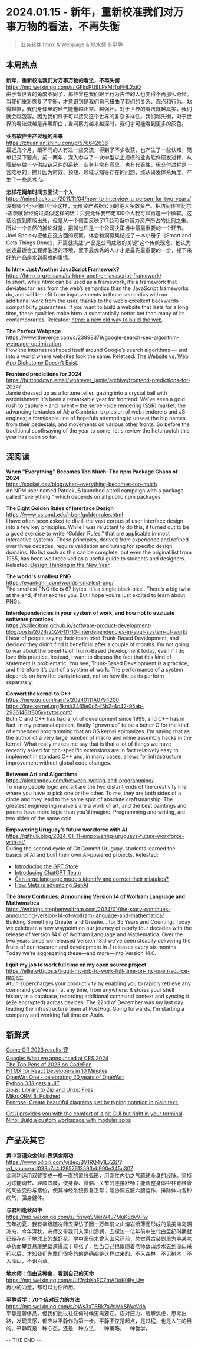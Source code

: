 2024.01.15 - 新年，重新校准我们对万事万物的看法，不再失衡  
========  

> 业务软件 htmx & Webpage & 地水师 & 平静

## 本周热点

**新年，重新校准我们对万事万物的看法，不再失衡**  
https://mp.weixin.qq.com/s/lGFksPU9LPxMrToFHL2xiQ  
由于看世界的角度不同了，那些曾在我们眼里行为古怪的人也变得不再那么奇怪。当我们重新恢复了平衡，才意识到是我们自己扭曲了我们的关系、观点和行为。站得越直，我们身体里的经气能量越正常、越强壮。对于世界的看法就越真实，我们就会越包容。因为我们终于可以接受这个世界的复杂多样性。我们越失衡，对于世界的看法就越是非黑即白；当洞察力越来越深时，我们才可能看到更多的灰色。

**业务软件生产过程的未来**  
https://zhuanlan.zhihu.com/p/676642636  
最近几个月，跟不同的人有过一些交流，得到了不少收获，也产生了一些认知，简单记录下要点。前一两年，深入参与了一次中型以上规模的业务软件研发过程，从零起步做一个供应链采购的系统，业务非常有意思，也有代表性，但交付过程是一言难尽的，抛开因为时效、预期、领域认知等存在的问题，纯从研发体系角度，产生了一些思考点。

**怎样花两年时间去面试一个人**  
https://mindhacks.cn/2011/11/04/how-to-interview-a-person-for-two-years/  
没有哪个行业像IT行业这样，无形资产占据公司的绝大多数资产。拒坊间传言比尔·盖茨就曾经说过类似这样的话：只要允许我带走100个人我可以再造一个微软。这话没搜到原版出处，但是从一个侧面反映了IT公司当中智力资产所占的比例之重。所以一个自然的推论就是，招聘也许是一个公司决策当中最最重要的一个环节。Joel Spolsky把他在这方面的观察，体会和洞见集结成了一本小册子《Smart and Gets Things Done》，开篇就挑战“产品是公司成败的关键”这个传统观念，他认为创造最适合工程师生活的环境，留下最优秀的人才才是最先最重要的一步，接下来好的产品是水到渠成的事情。

**Is htmx Just Another JavaScript Framework?**  
https://htmx.org/essays/is-htmx-another-javascript-framework/  
In short, while htmx can be used as a framework, it’s a framework that deviates far less from the web’s semantics than the JavaScript frameworks do, and will benefit from improvements in those semantics with no additional work from the user, thanks to the web’s excellent backwards compatibility guarantees. If you want to build a website that lasts for a long time, these qualities make htmx a substantially better bet than many of its contemporaries. Releated: [htmx: a new old way to build the web](https://aftermath.site/why-would-i-buy-this-useless-evil-thing).  

**The Perfect Webpage**  
https://www.theverge.com/c/23998379/google-search-seo-algorithm-webpage-optimization  
How the internet reshaped itself around Google’s search algorithms — and into a world where websites look the same. Reletaed: [The Website vs. Web App Dichotomy Doesn't Exist](https://jakelazaroff.com/words/the-website-vs-web-app-dichotomy-doesnt-exist/).  

**Frontend predictions for 2024**  
https://buttondown.email/whatever_jamie/archive/frontend-predictions-for-2024/  
Jamie dressed up as a fortune teller, gazing into a crystal ball with astonishment
It's been a remarkable year for frontend. We've seen a gold rush to capture – and invent – the server-side rendering (SSR) market; the advancing tentacles of AI; a Cambrian explosion of web renderers and JS engines; a formidable line of hopefuls attempting to unseat the big names from their pedestals; and movements on various other fronts. So before the traditional soothsaying of the year to come, let's review the hotchpotch this year has been so far.

##  深阅读

**When "Everything" Becomes Too Much: The npm Package Chaos of 2024**  
https://socket.dev/blog/when-everything-becomes-too-much  
An NPM user named PatrickJS launched a troll campaign with a package called "everything," which depends on all public npm packages.

**The Eight Golden Rules of Interface Design**  
https://www.cs.umd.edu/~ben/goldenrules.html  
I have often been asked to distill the vast corpus of user interface design into a few key principles. While I was reluctant to do this, it turned out to be a good exercise to write “Golden Rules,” that are applicable in most interactive systems. These principles, derived from experience and refined over three decades, require validation and tuning for specific design domains. No list such as this can be complete, but even the original list from 1985, has been well received as a useful guide to students and designers. Releated: [Design Thinking in the New Year](https://www.simplethread.com/design-thinking-in-the-new-year/).  

**The world's smallest PNG**  
https://evanhahn.com/worlds-smallest-png/  
The smallest PNG file is 67 bytes. It’s a single black pixel. There’s a big twist at the end, if that excites you. But I hope you’re just excited to learn about PNGs.

**Interdependencies in your system of work, and how not to evaluate software practices**  
https://sollecitom.github.io/software-product-development-blog/posts/2024/2024-01-10-interdependencies-in-your-system-of-work/  
I hear of people saying their team tried Trunk-Based Development, and decided they didn’t find it beneficial after a couple of months. I’m not going to war about the benefits of Trunk-Based Development today, even if I do love this practice. Instead, I want to discuss the fact that this kind of statement is problematic. You see, Trunk-Based Development is a practice, and therefore it’s part of a system of work. The performance of a system depends on how the parts interact, not on how the parts perform separately.

**Convert the kernel to C++**  
https://new.qq.com/rain/a/20240111A0794200  
https://lore.kernel.org/lkml/3465e0c6-f5b2-4c42-95eb-29361481f805@zytor.com/  
Both C and C++ has had a lot of development since 1999, and C++ has in fact, in my personal opinion, finally "grown up" to be a better C for the kind of embedded programming that an OS kernel epitomizes. I'm saying that as the author of a very large number of macro and inline assembly hacks in the kernel. What really makes me say that is that a lot of things we have recently asked for gcc-specific extensions are in fact relatively easy to implement in standard C++ and, in many cases, allows for infrastructure improvement without global code changes.

**Between Art and Algorithms**  
https://alexkondov.com/between-writing-and-programming/  
To many people logic and art are the two distant ends of the creativity line where you have to pick one or the other. To me, they are both sides of a circle and they lead to the same spot of absolute craftsmanship. The greatest engineering marvels are a work of art, and the best paintings and poems have more logic than you’d imagine. Programming and writing, are two sides of the same coin.

**Empowering Uruguay’s future workforce with AI**  
https://github.blog/2024-01-11-empowering-uruguays-future-workforce-with-ai/  
During the second cycle of Git Commit Uruguay, students learned the basics of AI and built their own AI-powered projects. Releated:  
- [Introducing the GPT Store](https://openai.com/blog/introducing-the-gpt-store)  
- [Introducing ChatGPT Team](https://openai.com/blog/introducing-chatgpt-team)  
- [Can large language models identify and correct their mistakes?](https://blog.research.google/2024/01/can-large-language-models-identify-and.html)  
- [How Meta is advancing GenAI](https://engineering.fb.com/2024/01/11/ml-applications/meta-advancing-genai/)  

**The Story Continues: Announcing Version 14 of Wolfram Language and Mathematica**  
https://writings.stephenwolfram.com/2024/01/the-story-continues-announcing-version-14-of-wolfram-language-and-mathematica/  
Building Something Greater and Greater… for 35 Years and Counting. Today we celebrate a new waypoint on our journey of nearly four decades with the release of Version 14.0 of Wolfram Language and Mathematica. Over the two years since we released Version 13.0 we’ve been steadily delivering the fruits of our research and development in .1 releases every six months. Today we’re aggregating these—and more—into Version 14.0.

**I quit my job to work full time on my open source project**  
https://ellie.wtf/posts/i-quit-my-job-to-work-full-time-on-my-open-source-project  
Atuin supercharges your productivity by enabling you to rapidly retrieve any command you’ve ran, at any time, from anywhere. It stores your shell history in a database, recording additional command context and syncing it (e2e encrypted) across devices. The 22nd of December was my last day leading the infrastructure team at PostHog. Going forwards, I’m starting a company and working full time on Atuin.

## 新鲜货

[Game Off 2023 results 🏆](https://github.blog/2024-01-09-game-off-2023-results/)  
[Google: What we announced at CES 2024](https://blog.google/products/android/ces-2024-android-updates/)  
[The Top Pens of 2023 on CodePen](https://codepen.io/2023/popular)  
[HTMX for React Developers in 10 Minutes](https://www.youtube.com/watch?v=r0XBULqzsT0)  
[OpenWrt One - celebrating 20 years of OpenWrt](https://lwn.net/ml/openwrt-devel/a8aaa495-da0b-4ddc-8c4f-3e1192d8b012@phrozen.org/)  
[Python 3.13 gets a JIT](https://tonybaloney.github.io/posts/python-gets-a-jit.html)  
[zip.js: Library to Zip and Unzip Files](https://gildas-lormeau.github.io/zip.js/)  
[MikroORM 6: Polished](https://mikro-orm.io/blog/mikro-orm-6-released)  
[Penrose: Create beautiful diagrams just by typing notation in plain text.](https://github.com/penrose/penrose)  

[GitUI provides you with the comfort of a git GUI but right in your terminal](https://github.com/extrawurst/gitui)  
[Nino: Build a custom workspace with modular apps](https://nino.app/)  

## 产品及其它  

**黄中宫道众金仙山表演金刚功**  
https://www.bilibili.com/video/BV1RQ4y1L7ZB/?vd_source=d033a7a4d2957613593eb990e345c307  
金刚功运用双臂变成一横一直的直线弧形，用刚性内劲之气疏通全身的经脉。坚持习炼能调节、理顺四肢，使身躯、骨骼、关节的连接舒畅；能调整身体中柱脊椎骨的某些变形与错位，使其神经系统恢复正常；能协调五脏六腑运作，排除体内各种病气，强身健体。

**与君相逢秋风中**  
https://mp.weixin.qq.com/s/-5swgSMeiW4J7MuK8dvVPw  
去年初夏，我有幸跟随冼师去探访了因一万年前火山熔岩喷薄而形成的最美海岛涠洲岛，今年深秋，冼师又带我们入深山溪涧，去探访一亿年前中生代白垩纪时期就已经存在于地球上的龙虾花。学中医但未曾入山采药前，总觉得古装剧里为寻某味草药而攀登悬崖绝壁演得过于夸张了，但当自己也跟随着老师跋山涉水去到深山采药以后，才知我们先辈们很多的的确确都是这样过来的。不入森林，不见树木；不入深山，不识百草。

**地水师：借由这种象，看到自己的天命**  
https://mp.weixin.qq.com/s/uf7rsbKoFCZmADoK0By_Uw  
再小的力量，都可以为你所用。

**平静哲学：70个应对压力的方法**  
https://mp.weixin.qq.com/s/qWs3xTBBk7aWtMkSIWcVdA  
平静是奢侈品，但我们比过往任何时候更需要它。应对压力，缓解焦虑，思考出路，发现灵感，都应以平静作为第一步。平静不仅是起点，是过程，也是人生的目的。平静既是一种心态，还是一种方法，一种策略，一种哲学。

-- THE END --
